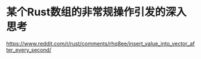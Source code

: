 # 某个Rust数组的非常规操作引发的深入思考

https://www.reddit.com/r/rust/comments/rhq8ee/insert_value_into_vector_after_every_second/